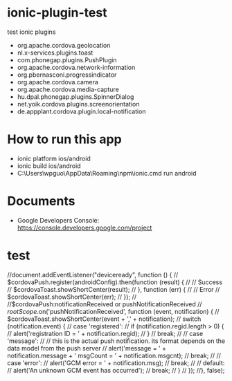 # ionic-plugin-test
test ionic plugins
* org.apache.cordova.geolocation
* nl.x-services.plugins.toast
* com.phonegap.plugins.PushPlugin
* org.apache.cordova.network-information
* org.pbernasconi.progressindicator
* org.apache.cordova.camera
* org.apache.cordova.media-capture
* hu.dpal.phonegap.plugins.SpinnerDialog
* net.yoik.cordova.plugins.screenorientation
* de.appplant.cordova.plugin.local-notification

# How to run this app
* ionic platform ios/android
* ionic build ios/android
* C:\Users\wpguo\AppData\Roaming\npm\ionic.cmd run android

# Documents
* Google Developers Console: https://console.developers.google.com/project


# test
//document.addEventListener("deviceready", function () {
        //    $cordovaPush.register(androidConfig).then(function (result) {
        //        // Success
        //        $cordovaToast.showShortCenter(result);
        //    }, function (err) {
        //        // Error
        //        $cordovaToast.showShortCenter(err);
        //    });
        //    //$cordovaPush:notificationReceived or pushNotificationReceived
        //    $rootScope.$on('pushNotificationReceived', function (event, notification) {
        //        $cordovaToast.showShortCenter(event + ',' + notification);
        //        switch (notification.event) {
        //            case 'registered':
        //                if (notification.regid.length > 0) {
        //                    alert('registration ID = ' + notification.regid);
        //                }
        //                break;
        //
        //            case 'message':
        //                // this is the actual push notification. its format depends on the data model from the push server
        //                alert('message = ' + notification.message + ' msgCount = ' + notification.msgcnt);
        //                break;
        //
        //            case 'error':
        //                alert('GCM error = ' + notification.msg);
        //                break;
        //
        //            default:
        //                alert('An unknown GCM event has occurred');
        //                break;
        //        }
        //    });
        //}, false);
